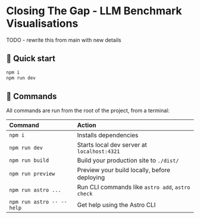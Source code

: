 # Closing The Gap - LLM Benchmark Visualisations

TODO - rewrite this from main with new details

## 🚀 Quick start

```sh
npm i
npm run dev
```

## 🧞 Commands

All commands are run from the root of the project, from a terminal:

| Command                   | Action                                           |
|:--------------------------|:-------------------------------------------------|
| `npm i`                   | Installs dependencies                            |
| `npm run dev`             | Starts local dev server at `localhost:4321`      |
| `npm run build`           | Build your production site to `./dist/`          |
| `npm run preview`         | Preview your build locally, before deploying     |
| `npm run astro ...`       | Run CLI commands like `astro add`, `astro check` |
| `npm run astro -- --help` | Get help using the Astro CLI                     |
